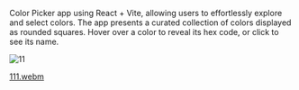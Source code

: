Color Picker app using React + Vite, allowing users to effortlessly explore and select colors. The app presents a curated collection of colors displayed as rounded squares. Hover over a color to reveal its hex code, or click to see its name.

![11](https://github.com/user-attachments/assets/a35711ad-9152-430b-b61a-1c78b31f950c)


[111.webm](https://github.com/user-attachments/assets/1c8c62fe-c5df-4cce-885a-13d91927511a)

